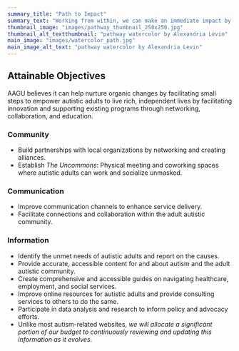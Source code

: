 ```yaml
---
summary_title: "Path to Impact"
summary_text: "Working from within, we can make an immediate impact by activating and empowering the autistic community in Oregon to focus on attainable objectives."
thumbnail_image: "images/pathway_thumbnail_250x250.jpg"
thumbnail_alt_textthumbnail: "pathway watercolor by Alexandria Levin"
main_image: "images/watercolor_path.jpg"
main_image_alt_text: "pathway watercolor by Alexandria Levin"
---
```


## Attainable Objectives  
AAGU believes it can help nurture organic changes by facilitating small steps to empower autistic adults to live rich, independent lives by facilitating innovation and supporting existing programs through networking, collaboration, and education.

### Community
- Build partnerships with local organizations by networking and creating alliances. 
- Establish _The Uncommons_: Physical meeting and coworking spaces where autistic adults can work and socialize unmasked.

### Communication
- Improve communication channels to enhance service delivery.
- Facilitate connections and collaboration within the adult autistic community.

### Information
- Identify the unmet needs of autistic adults and report on the causes.
- Provide accurate, accessible content for and about autism and the adult autistic community.
- Create comprehensive and accessible guides on navigating healthcare, employment, and social services.
- Improve online resources for autistic adults and provide consulting services to others to do the same.
- Participate in data analysis and research to inform policy and advocacy efforts.
- Unlike most autism-related websites, _we will allocate a significant portion of our budget to continuously reviewing and updating this information as it evolves_.
